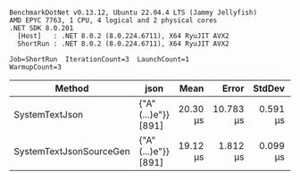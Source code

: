 ```

BenchmarkDotNet v0.13.12, Ubuntu 22.04.4 LTS (Jammy Jellyfish)
AMD EPYC 7763, 1 CPU, 4 logical and 2 physical cores
.NET SDK 8.0.201
  [Host]   : .NET 8.0.2 (8.0.224.6711), X64 RyuJIT AVX2
  ShortRun : .NET 8.0.2 (8.0.224.6711), X64 RyuJIT AVX2

Job=ShortRun  IterationCount=3  LaunchCount=1  
WarmupCount=3  

```
| Method                  | json                | Mean     | Error     | StdDev   | Min      | Max      | Gen0   | Allocated |
|------------------------ |-------------------- |---------:|----------:|---------:|---------:|---------:|-------:|----------:|
| SystemTextJson          | {&quot;A&quot;(...)e&quot;}} [891] | 20.30 μs | 10.783 μs | 0.591 μs | 19.92 μs | 20.98 μs | 0.0305 |   3.19 KB |
| SystemTextJsonSourceGen | {&quot;A&quot;(...)e&quot;}} [891] | 19.12 μs |  1.812 μs | 0.099 μs | 19.05 μs | 19.23 μs | 0.0305 |   3.19 KB |
